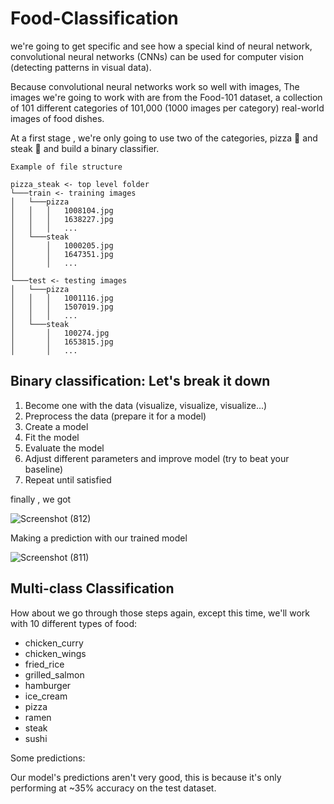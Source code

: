 # Food-Classification


we're going to get specific and see how a special kind of neural network, convolutional neural networks (CNNs) can be used for computer vision (detecting patterns in visual data).

Because convolutional neural networks work so well with images, The images we're going to work with are from the Food-101 dataset, a collection of 101 different categories of 101,000 (1000 images per category) real-world images of food dishes.

At a first stage , we're only going to use two of the categories, pizza 🍕 and steak 🥩 and build a binary classifier.

```
Example of file structure

pizza_steak <- top level folder
└───train <- training images
│   └───pizza
│   │   │   1008104.jpg
│   │   │   1638227.jpg
│   │   │   ...      
│   └───steak
│       │   1000205.jpg
│       │   1647351.jpg
│       │   ...
│   
└───test <- testing images
│   └───pizza
│   │   │   1001116.jpg
│   │   │   1507019.jpg
│   │   │   ...      
│   └───steak
│       │   100274.jpg
│       │   1653815.jpg
│       │   ...    
 ```

## Binary classification: Let's break it down

1. Become one with the data (visualize, visualize, visualize...)
2. Preprocess the data (prepare it for a model)
3. Create a model 
4. Fit the model
5. Evaluate the model
6. Adjust different parameters and improve model (try to beat your baseline)
7. Repeat until satisfied

finally , we got 

![Screenshot (812)](https://user-images.githubusercontent.com/90212538/193805834-ec630c28-928a-40dd-a84d-afa169588396.png)


Making a prediction with our trained model

![Screenshot (811)](https://user-images.githubusercontent.com/90212538/193805814-dde55db2-b6bd-4a6e-9756-5c9b2a4d976a.png)




## Multi-class Classification

How about we go through those steps again, except this time, we'll work with 10 different types of food:
 * chicken_curry
 * chicken_wings
 * fried_rice
 * grilled_salmon
 * hamburger
 * ice_cream
 * pizza
 * ramen
 * steak
 * sushi

Some predictions:

Our model's predictions aren't very good, this is because it's only performing at ~35% accuracy on the test dataset.


